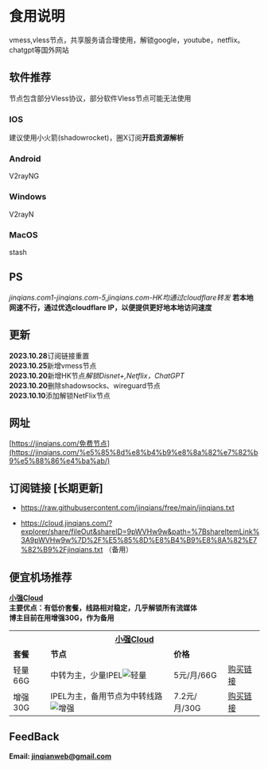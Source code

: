 # 食用说明
vmess,vless节点，共享服务请合理使用，解锁google，youtube，netflix。chatgpt等国外网站
## 软件推荐
节点包含部分Vless协议，部分软件Vless节点可能无法使用
### IOS
建议使用小火箭(shadowrocket)，圈X订阅**开启资源解析**
### Android
V2rayNG
### Windows
V2rayN
### MacOS
stash
## PS
*jinqians.com1-jinqians.com-5,jinqians.com-HK均通过cloudflare转发*
**若本地网速不行，通过优选cloudflare IP，以便提供更好地本地访问速度**

## 更新
**2023.10.28**订阅链接重置<br>
**2023.10.25**新增vmess节点<br>
**2023.10.20**新增HK节点*解锁Disnet+,Netflix，ChatGPT* <br>
**2023.10.20**删除shadowsocks、wireguard节点<br>
**2023.10.10**添加解锁NetFlix节点

## 网址
[https://jinqians.com/免费节点](https://jinqians.com/%e5%85%8d%e8%b4%b9%e8%8a%82%e7%82%b9%e5%88%86%e4%ba%ab/)

## 订阅链接 [长期更新]
+ https://raw.githubusercontent.com/jinqians/free/main/jinqians.txt

+ https://cloud.jinqians.com/?explorer/share/fileOut&shareID=9pWVHw9w&path=%7BshareItemLink%3A9pWVHw9w%7D%2F%E5%85%8D%E8%B4%B9%E8%8A%82%E7%82%B9%2Fjinqians.txt
（备用）

## 便宜机场推荐
<b><a href="https://xqcloud.net/#/register?code=Xwa7Mopy" target="_blank">小强Cloud</a><b><br>
主要优点：有低价套餐，线路相对稳定，几乎解锁所有流媒体<br>
博主目前在用增强30G，作为备用
<table>
    <tr>
        <th colspan="4"><a href="https://xqcloud.net/#/register?code=Xwa7Mopy" target="_blank">小强Cloud</a></th>
        <tr><td><strong>套餐</strong></td> <td><strong>节点</strong></td> <td><strong>价格</strong></td><td><strong></strong></td>
        <tr><td>轻量66G</td> <td>中转为主，少量IPEL<img src="https://cloud.jinqians.com/#s/9ylwbMyQ" alt="轻量" width="auto" >
</td><td>5元/月/66G</td><td><a href="https://xqcloud.net/#/register?code=Xwa7Mopy" target="_blank">购买链接</td>
        <tr><td>增强30G</td> <td> IPEL为主，备用节点为中转线路<img src="https://cloud.jinqians.com/#s/9ylwme6g" alt="增强" width="auto" ></td><td> 7.2元/月/30G</td><td><a href="https://xqcloud.net/#/register?code=Xwa7Mopy" target="_blank">购买链接</td>
    </tr>
</table>

## FeedBack
Email: jinqianweb@gmail.com
